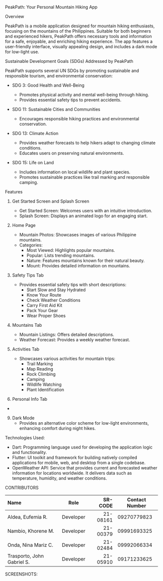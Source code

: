 PeakPath: Your Personal Mountain Hiking App

Overview

PeakPath is a mobile application designed for mountain hiking enthusiasts, focusing on the mountains of the Philippines. Suitable for both beginners and experienced hikers, PeakPath offers necessary tools and information for a safe, enjoyable, and enriching hiking experience. The app features a user-friendly interface, visually appealing design, and includes a dark mode for low-light use.

Sustainable Development Goals (SDGs) Addressed by PeakPath

PeakPath supports several UN SDGs by promoting sustainable and responsible tourism, and environmental conservation:

- SDG 3: Good Health and Well-Being
  - Promotes physical activity and mental well-being through hiking.
  - Provides essential safety tips to prevent accidents.

- SDG 11: Sustainable Cities and Communities
  - Encourages responsible hiking practices and environmental conservation.

- SDG 13: Climate Action
  - Provides weather forecasts to help hikers adapt to changing climate conditions.
  - Educates users on preserving natural environments.

- SDG 15: Life on Land
  - Includes information on local wildlife and plant species.
  - Promotes sustainable practices like trail marking and responsible camping.

Features

1. Get Started Screen and Splash Screen
   - Get Started Screen: Welcomes users with an intuitive introduction.
   - Splash Screen: Displays an animated logo for an engaging start.

2. Home Page
   - Mountain Photos: Showcases images of various Philippine mountains.
   - Categories:
     - Most Viewed: Highlights popular mountains.
     - Popular: Lists trending mountains.
     - Nature: Features mountains known for their natural beauty.
     - Mount: Provides detailed information on mountains.

3. Safety Tips Tab
   - Provides essential safety tips with short descriptions:
     - Start Slow and Stay Hydrated
     - Know Your Route
     - Check Weather Conditions
     - Carry First Aid Kit
     - Pack Your Gear
     - Wear Proper Shoes

4. Mountains Tab
   - Mountain Listings: Offers detailed descriptions.
   - Weather Forecast: Provides a weekly weather forecast.

5. Activities Tab
   - Showcases various activities for mountain trips:
     - Trail Marking
     - Map Reading
     - Rock Climbing
     - Camping
     - Wildlife Watching
     - Plant Identification
    
6. Personal Info Tab
- 

9. Dark Mode
   - Provides an alternative color scheme for low-light environments, enhancing comfort during night hikes.

Technologies Used: 

- Dart: Programming language used for developing the application logic and functionality. 
- Flutter: UI toolkit and framework for building natively compiled applications for mobile, web, and desktop from a single codebase.
- OpenWeather API: Service that provides current and forecasted weather information for locations worldwide. It delivers data such as temperature, humidity, and weather conditions.

CONTRIBUTORS

| Name         | Role            | SR-CODE       | Contact Number  |
|:-------------|:---------------:|--------------:|-----------------|
| Aldea, Eufemia R.| Developer   | 21-08161       | 09270779823    |
| Nambio, Khorene M.| Developer  | 21-00379       | 09991693325    |
| Onda, Nina Mariz C.| Developer| 21-02484       | 09992066334     |
| Trasporto, John Gabriel S.| Developer| 21-05910 | 09171233625 |

SCREENSHOTS: 


